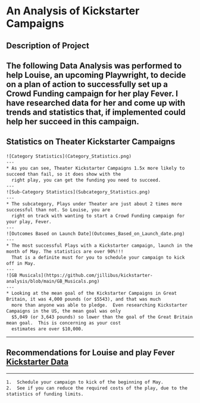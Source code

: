 # An Analysis of Kickstarter Campaigns

## Description of Project
   The following Data Analysis was performed to help Louise, an upcoming Playwright, to decide on a 
   plan of action to successfully set up a Crowd Funding campaign for her play Fever.  I have researched
   data for her and come up with trends and statistics that, if implemented could help her succeed in 
   this campaign.
  ---
 ## Statistics on Theater Kickstarter Campaigns
    ![Category Statistics](Category_Statistics.png)
    ---
    * As you can see, Theater Kickstarter Campaigns 1.5x more likely to succeed than fail, so it does show with the
      right play, you can get the funding you need to succeed.
    ---
    ![Sub-Category Statistics](Subcategory_Statistics.png)
    ---
    * The subcategory, Plays under Theater are just about 2 times more successful than not. So Louise, you are
      right on track with wanting to start a Crowd Funding campaign for your play, Fever.
    ---
    ![Outcomes Based on Launch Date](Outcomes_Based_on_Launch_date.png)
    ---
    * The most successful Plays with a Kickstarter campaign, launch in the month of May. The statistics are over 90%!!!
      That is a definite must for you to schedule your campaign to kick off in May.
    ---
    ![GB Musicals](https://github.com/jillibus/kickstarter-analysis/blob/main/GB_Musicals.png)
    ---
    * Looking at the mean goal of the Kickstarter Campaigns in Great Britain, it was 4,000 pounds (or $5543), and that was much
      more than anyone was able to pledge.  Even researching Kickstarter Campaigns in the US, the mean goal was only 
      $5,049 (or 3,643 pounds) so lower than the goal of the Great Britain mean goal.  This is concerning as your cost
      estimates are over $10,000.  
    
  --- 
  ## Recommendations for Louise and play Fever [Kickstarter Data](hughes-kickstarter.xlsx.zip)
  ---
    1.  Schedule your campaign to kick of the beginning of May.
    2.  See if you can reduce the required costs of the play, due to the statistics of funding limits.
    

